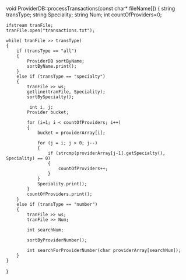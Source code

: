 void ProviderDB::processTransactions(const char* fileName[])
{
    string transType;
    string Speciality;
    string Num;
    int countOfProviders=0;
    
    ifstream tranFile;
    tranFile.open("transactions.txt");
    
    while( tranFile >> transType)
    {
        if (transType == "all")
        {
            ProviderDB sortByName;
            sortByName.print();
        }
        else if (transType == "specialty")
        {
            tranFile >> ws;
            getline(tranFile, Speciality);
            sortBySpecialty();
        
             int i, j;
            Provider bucket;
            
            for (i=1; i < countOfProviders; i++)
            {
                bucket = providerArray[i];
                
                for (j = i; j > 0; j--)
                {
                    if (strcmp(providerArray[j-1].getSpecialty(), Speciality) == 0)
                    {
                        countOfProviders++;
                    }
                }
                Speciality.print();
            }
            countOfProviders.print();
        }
        else if (transType == "number")
        {
            tranFile >> ws;
            tranFile >> Num;
            
            int searchNum;
            
            sortByProviderNumber();
            
            int searchForProviderNumber(char providerArray[searchNum]);
        }
    }
}

